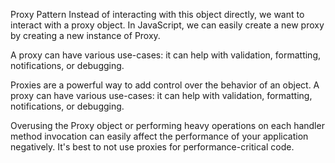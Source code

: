 Proxy Pattern
Instead of interacting with this object directly, we want to interact with a proxy object. In JavaScript, we can easily create a new proxy by creating a new instance of Proxy.

A proxy can have various use-cases: it can help with validation, formatting, notifications, or debugging.

Proxies are a powerful way to add control over the behavior of an object. A proxy can have various use-cases: it can help with validation, formatting, notifications, or debugging.

Overusing the Proxy object or performing heavy operations on each handler method invocation can easily affect the performance of your application negatively. It's best to not use proxies for performance-critical code.